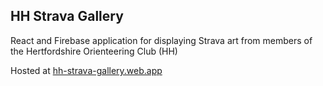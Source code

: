 ## HH Strava Gallery

React and Firebase application for displaying Strava art from members of the Hertfordshire Orienteering Club (HH)

Hosted at [hh-strava-gallery.web.app](hh-strava-gallery.web.app)